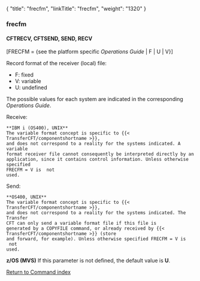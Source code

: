{
    "title": "frecfm",
    "linkTitle": "frecfm",
    "weight": "1320"
}<span id="frecfm"></span>

### frecfm

<span id="frecfm_CFTRECV"></span><span id="frecfm_CFTSEND"></span>

#### CFTRECV, CFTSEND, SEND, RECV

\[FRECFM = {see the platform specific
*Operations Guide* | F | U | V}\]    

Record format of the receiver (local) file:

-   F:
    fixed
-   V:
    variable
-   U:
    undefined

The possible values for each system are indicated in the corresponding
*Operations Guide*.

Receive:

```
**IBM i (OS400), UNIX**
The variable format concept is specific to {{< TransferCFT/componentshortname >}},
and does not correspond to a reality for the systems indicated. A variable
format receiver file cannot consequently be interpreted directly by an
application, since it contains control information. Unless otherwise specified
FRECFM = V is  not
used.
```

Send:

```
**OS400, UNIX**
The variable format concept is specific to {{< TransferCFT/componentshortname >}},
and does not correspond to a reality for the systems indicated. The Transfer
CFT can only send a variable format file if this file is
generated by a COPYFILE command, or already received by {{< TransferCFT/componentshortname >}} (store
and forward, for example). Unless otherwise specified FRECFM = V is  not
used.
```

**z/OS (MVS)** If this parameter is not
defined, the default value is <span style="font-weight: bold;">U</span>.

[Return to Command index](../../)

